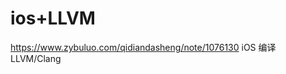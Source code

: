 # ios+LLVM





https://www.zybuluo.com/qidiandasheng/note/1076130
iOS 编译 LLVM/Clang
































